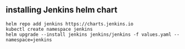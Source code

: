 ## installing Jenkins helm chart
```shell
helm repo add jenkins https://charts.jenkins.io
kubectl create namespace jenkins
helm upgrade --install jenkins jenkins/jenkins -f values.yaml --namespace=jenkins
```